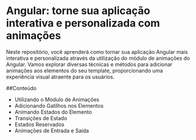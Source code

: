 # Angular: torne sua aplicação interativa e personalizada com animações
Neste repositório, você aprenderá como tornar sua aplicação Angular mais interativa e personalizada através da utilização do módulo de animações do Angular. Vamos explorar diversas técnicas e métodos para adicionar animações aos elementos do seu template, proporcionando uma experiência visual atraente para os usuários.

##Conteúdo
- Utilizando o Módulo de Animações
- Adicionando Gatilhos nos Elementos
- Animando Estados do Elemento
- Transições de Estado
- Estados Reservados
- Animações de Entrada e Saída
